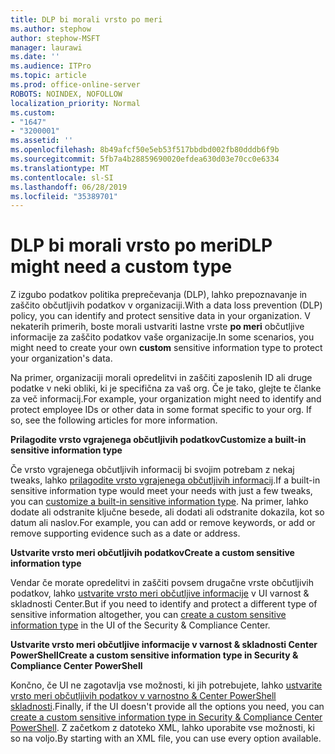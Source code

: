 ```yaml
---
title: DLP bi morali vrsto po meri
ms.author: stephow
author: stephow-MSFT
manager: laurawi
ms.date: ''
ms.audience: ITPro
ms.topic: article
ms.prod: office-online-server
ROBOTS: NOINDEX, NOFOLLOW
localization_priority: Normal
ms.custom:
- "1647"
- "3200001"
ms.assetid: ''
ms.openlocfilehash: 8b49afcf50e5eb53f517bbdbd002fb80dddb6f9b
ms.sourcegitcommit: 5fb7a4b28859690020efdea630d03e70cc0e6334
ms.translationtype: MT
ms.contentlocale: sl-SI
ms.lasthandoff: 06/28/2019
ms.locfileid: "35389701"
---
```

# <a name="dlp-might-need-a-custom-type"></a><span data-ttu-id="efe13-102">DLP bi morali vrsto po meri</span><span class="sxs-lookup"><span data-stu-id="efe13-102">DLP might need a custom type</span></span>

<span data-ttu-id="efe13-103">Z izgubo podatkov politika preprečevanja (DLP), lahko prepoznavanje in zaščito občutljivih podatkov v organizaciji.</span><span class="sxs-lookup"><span data-stu-id="efe13-103">With a data loss prevention (DLP) policy, you can identify and protect sensitive data in your organization.</span></span> <span data-ttu-id="efe13-104">V nekaterih primerih, boste morali ustvariti lastne vrste **po meri** občutljive informacije za zaščito podatkov vaše organizacije.</span><span class="sxs-lookup"><span data-stu-id="efe13-104">In some scenarios, you might need to create your own **custom** sensitive information type to protect your organization's data.</span></span>

<span data-ttu-id="efe13-105">Na primer, organizaciji morali opredelitvi in zaščiti zaposlenih ID ali druge podatke v neki obliki, ki je specifična za vaš org. Če je tako, glejte te članke za več informacij.</span><span class="sxs-lookup"><span data-stu-id="efe13-105">For example, your organization might need to identify and protect employee IDs or other data in some format specific to your org. If so, see the following articles for more information.</span></span>
  
 <span data-ttu-id="efe13-106">**Prilagodite vrsto vgrajenega občutljivih podatkov**</span><span class="sxs-lookup"><span data-stu-id="efe13-106">**Customize a built-in sensitive information type**</span></span>
  
<span data-ttu-id="efe13-107">Če vrsto vgrajenega občutljivih informacij bi svojim potrebam z nekaj tweaks, lahko [prilagodite vrsto vgrajenega občutljivih informacij](https://docs.microsoft.com/office365/securitycompliance/customize-a-built-in-sensitive-information-type).</span><span class="sxs-lookup"><span data-stu-id="efe13-107">If a built-in sensitive information type would meet your needs with just a few tweaks, you can [customize a built-in sensitive information type](https://docs.microsoft.com/office365/securitycompliance/customize-a-built-in-sensitive-information-type).</span></span> <span data-ttu-id="efe13-108">Na primer, lahko dodate ali odstranite ključne besede, ali dodati ali odstranite dokazila, kot so datum ali naslov.</span><span class="sxs-lookup"><span data-stu-id="efe13-108">For example, you can add or remove keywords, or add or remove supporting evidence such as a date or address.</span></span>
  
 <span data-ttu-id="efe13-109">**Ustvarite vrsto meri občutljivih podatkov**</span><span class="sxs-lookup"><span data-stu-id="efe13-109">**Create a custom sensitive information type**</span></span>
  
<span data-ttu-id="efe13-110">Vendar če morate opredelitvi in zaščiti povsem drugačne vrste občutljivih podatkov, lahko [ustvarite vrsto meri občutljive informacije](https://docs.microsoft.com/office365/securitycompliance/create-a-custom-sensitive-information-type) v UI varnost & skladnosti Center.</span><span class="sxs-lookup"><span data-stu-id="efe13-110">But if you need to identify and protect a different type of sensitive information altogether, you can [create a custom sensitive information type](https://docs.microsoft.com/office365/securitycompliance/create-a-custom-sensitive-information-type) in the UI of the Security & Compliance Center.</span></span>
  
<span data-ttu-id="efe13-111">**Ustvarite vrsto meri občutljive informacije v varnost & skladnosti Center PowerShell**</span><span class="sxs-lookup"><span data-stu-id="efe13-111">**Create a custom sensitive information type in Security & Compliance Center PowerShell**</span></span>

<span data-ttu-id="efe13-112">Končno, če UI ne zagotavlja vse možnosti, ki jih potrebujete, lahko [ustvarite vrsto meri občutljivih podatkov v varnostno & Center PowerShell skladnosti](https://docs.microsoft.com/office365/securitycompliance/create-a-custom-sensitive-information-type-in-scc-powershell).</span><span class="sxs-lookup"><span data-stu-id="efe13-112">Finally, if the UI doesn't provide all the options you need, you can [create a custom sensitive information type in Security & Compliance Center PowerShell](https://docs.microsoft.com/office365/securitycompliance/create-a-custom-sensitive-information-type-in-scc-powershell).</span></span> <span data-ttu-id="efe13-113">Z začetkom z datoteko XML, lahko uporabite vse možnosti, ki so na voljo.</span><span class="sxs-lookup"><span data-stu-id="efe13-113">By starting with an XML file, you can use every option available.</span></span>
